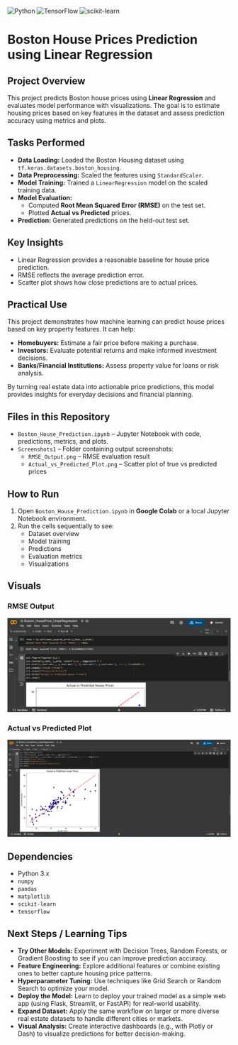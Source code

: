 ![Python](https://img.shields.io/badge/Python-3.x-blue)
![TensorFlow](https://img.shields.io/badge/TensorFlow-2.x-orange)
![scikit-learn](https://img.shields.io/badge/scikit--learn-1.3-green)

# Boston House Prices Prediction using Linear Regression

## Project Overview
This project predicts Boston house prices using **Linear Regression** and evaluates model performance with visualizations. The goal is to estimate housing prices based on key features in the dataset and assess prediction accuracy using metrics and plots.

## Tasks Performed
- **Data Loading:** Loaded the Boston Housing dataset using `tf.keras.datasets.boston_housing`.
- **Data Preprocessing:** Scaled the features using `StandardScaler`.
- **Model Training:** Trained a `LinearRegression` model on the scaled training data.
- **Model Evaluation:**
  - Computed **Root Mean Squared Error (RMSE)** on the test set.
  - Plotted **Actual vs Predicted** prices.
- **Prediction:** Generated predictions on the held-out test set.

## Key Insights
- Linear Regression provides a reasonable baseline for house price prediction.
- RMSE reflects the average prediction error.
- Scatter plot shows how close predictions are to actual prices.

## Practical Use
This project demonstrates how machine learning can predict house prices based on key property features. It can help:  
- **Homebuyers:** Estimate a fair price before making a purchase.  
- **Investors:** Evaluate potential returns and make informed investment decisions.  
- **Banks/Financial Institutions:** Assess property value for loans or risk analysis.  

By turning real estate data into actionable price predictions, this model provides insights for everyday decisions and financial planning.

## Files in this Repository
- `Boston_House_Prediction.ipynb` – Jupyter Notebook with code, predictions, metrics, and plots.
- `Screenshots1` – Folder containing output screenshots:
  - `RMSE_Output.png` – RMSE evaluation result
  - `Actual_vs_Predicted_Plot.png` – Scatter plot of true vs predicted prices

## How to Run
1. Open `Boston_House_Prediction.ipynb` in **Google Colab** or a local Jupyter Notebook environment.
2. Run the cells sequentially to see:
   - Dataset overview
   - Model training
   - Predictions
   - Evaluation metrics
   - Visualizations

## Visuals
### RMSE Output
![RMSE Output](Screenshots1/RMSE_Output.png)

### Actual vs Predicted Plot
![Actual vs Predicted Plot](Screenshots1/Actual_vs_Predicted_Plot.png)

## Dependencies
- Python 3.x
- `numpy`
- `pandas`
- `matplotlib`
- `scikit-learn`
- `tensorflow`

## Next Steps / Learning Tips
- **Try Other Models:** Experiment with Decision Trees, Random Forests, or Gradient Boosting to see if you can improve prediction accuracy.
- **Feature Engineering:** Explore additional features or combine existing ones to better capture housing price patterns.
- **Hyperparameter Tuning:** Use techniques like Grid Search or Random Search to optimize your model.
- **Deploy the Model:** Learn to deploy your trained model as a simple web app (using Flask, Streamlit, or FastAPI) for real-world usability.
- **Expand Dataset:** Apply the same workflow on larger or more diverse real estate datasets to handle different cities or markets.
- **Visual Analysis:** Create interactive dashboards (e.g., with Plotly or Dash) to visualize predictions for better decision-making.
